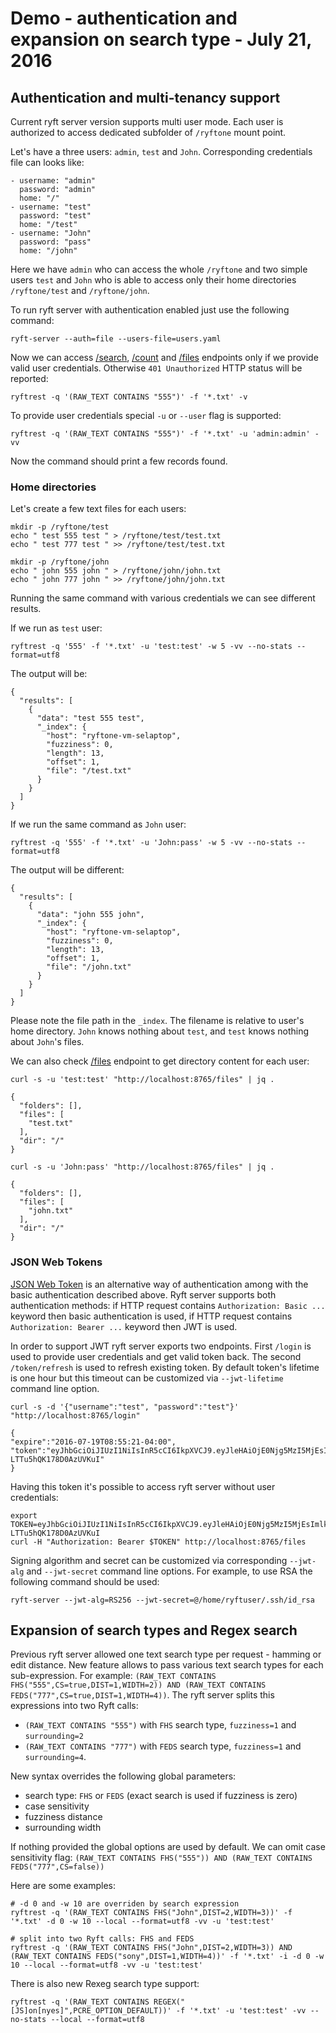 # Demo - authentication and expansion on search type - July 21, 2016

## Authentication and multi-tenancy support

Current ryft server version supports multi user mode. Each user is authorized
to access dedicated subfolder of `/ryftone` mount point.

Let's have a three users: `admin`, `test` and `John`.
Corresponding credentials file can looks like:

```{.yaml}
- username: "admin"
  password: "admin"
  home: "/"
- username: "test"
  password: "test"
  home: "/test"
- username: "John"
  password: "pass"
  home: "/john"
```

Here we have `admin` who can access the whole `/ryftone` and two simple users
`test` and `John` who is able to access only their home directories `/ryftone/test`
and `/ryftone/john`.

To run ryft server with authentication enabled just use the following command:

```{.sh}
ryft-server --auth=file --users-file=users.yaml
```

Now we can access [/search](./restapi.md#search), [/count](./restapi.md#count)
and [/files](./restapi.md#files) endpoints only if we provide valid user
credentials. Otherwise `401 Unauthorized` HTTP status will be reported:

```{.sh}
ryftrest -q '(RAW_TEXT CONTAINS "555")' -f '*.txt' -v
```

To provide user credentials special `-u` or `--user` flag  is supported:

```{.sh}
ryftrest -q '(RAW_TEXT CONTAINS "555")' -f '*.txt' -u 'admin:admin' -vv
```

Now the command should print a few records found.


### Home directories

Let's create a few text files for each users:

```{.sh}
mkdir -p /ryftone/test
echo " test 555 test " > /ryftone/test/test.txt
echo " test 777 test " >> /ryftone/test/test.txt

mkdir -p /ryftone/john
echo " john 555 john " > /ryftone/john/john.txt
echo " john 777 john " >> /ryftone/john/john.txt
```

Running the same command with various credentials we can see different results.

If we run as `test` user:

```{.sh}
ryftrest -q '555' -f '*.txt' -u 'test:test' -w 5 -vv --no-stats --format=utf8
```

The output will be:

```{.json}
{
  "results": [
    {
      "data": "test 555 test",
      "_index": {
        "host": "ryftone-vm-selaptop",
        "fuzziness": 0,
        "length": 13,
        "offset": 1,
        "file": "/test.txt"
      }
    }
  ]
}
```

If we run the same command as `John` user:

```{.sh}
ryftrest -q '555' -f '*.txt' -u 'John:pass' -w 5 -vv --no-stats --format=utf8
```

The output will be different:

```{.json}
{
  "results": [
    {
      "data": "john 555 john",
      "_index": {
        "host": "ryftone-vm-selaptop",
        "fuzziness": 0,
        "length": 13,
        "offset": 1,
        "file": "/john.txt"
      }
    }
  ]
}
```

Please note the file path in the `_index`. The filename is relative to user's home
directory. `John` knows nothing about `test`, and `test` knows nothing about `John`'s files.

We can also check [/files](./restapi.md#files) endpoint to get directory content for each user:

```{.sh}
curl -s -u 'test:test' "http://localhost:8765/files" | jq .
```
```{.json}
{
  "folders": [],
  "files": [
    "test.txt"
  ],
  "dir": "/"
}
```

```{.sh}
curl -s -u 'John:pass' "http://localhost:8765/files" | jq .
```
```{.json}
{
  "folders": [],
  "files": [
    "john.txt"
  ],
  "dir": "/"
}
```


### JSON Web Tokens

[JSON Web Token](https://jwt.io/) is an alternative way of authentication among
with the basic authentication described above. Ryft server supports both authentication
methods: if HTTP request contains `Authorization: Basic ...` keyword then
basic authentication is used, if  HTTP request contains `Authorization: Bearer ...`
keyword then JWT is used.

In order to support JWT ryft server exports two endpoints. First `/login` is used
to provide user credentials and get valid token back. The second `/token/refresh` is
used to refresh existing token. By default token's lifetime is one hour but this
timeout can be customized via `--jwt-lifetime` command line option.

```{.sh}
curl -s -d '{"username":"test", "password":"test"}' "http://localhost:8765/login"
```
```{.json}
{
"expire":"2016-07-19T08:55:21-04:00",
"token":"eyJhbGciOiJIUzI1NiIsInR5cCI6IkpXVCJ9.eyJleHAiOjE0Njg5MzI5MjEsImlkIjoidGVzdCIsIm9yaWdfaWF0IjoxNDY4OTI5MzIxfQ.4hp5JSxGEWrRKNW0SWi5O2-LTTu5hQK178D0AzUVKuI"
}
```

Having this token it's possible to access ryft server without user credentials:

```{.sh}
export TOKEN=eyJhbGciOiJIUzI1NiIsInR5cCI6IkpXVCJ9.eyJleHAiOjE0Njg5MzI5MjEsImlkIjoidGVzdCIsIm9yaWdfaWF0IjoxNDY4OTI5MzIxfQ.4hp5JSxGEWrRKNW0SWi5O2-LTTu5hQK178D0AzUVKuI
curl -H "Authorization: Bearer $TOKEN" http://localhost:8765/files
```

Signing algorithm and secret can be customized via corresponding `--jwt-alg` and
`--jwt-secret` command line options. For example, to use RSA the
following command should be used:

```{.sh}
ryft-server --jwt-alg=RS256 --jwt-secret=@/home/ryftuser/.ssh/id_rsa
```


## Expansion of search types and Regex search

Previous ryft server allowed one text search type per request - hamming or edit distance.
New feature allows to pass various text search types for each sub-expression.
For example: `(RAW_TEXT CONTAINS FHS("555",CS=true,DIST=1,WIDTH=2)) AND (RAW_TEXT CONTAINS FEDS("777",CS=true,DIST=1,WIDTH=4))`.
The ryft server splits this expressions into two Ryft calls:
- `(RAW_TEXT CONTAINS "555")` with `FHS` search type, `fuzziness=1` and `surrounding=2`
- `(RAW_TEXT CONTAINS "777")` with `FEDS` search type, `fuzziness=1` and `surrounding=4`.

New syntax overrides the following global parameters:
- search type: `FHS` or `FEDS` (exact search is used if fuzziness is zero)
- case sensitivity 
- fuzziness distance
- surrounding width

If nothing provided the global options are used by default. We can omit case sensitivity flag:
`(RAW_TEXT CONTAINS FHS("555")) AND (RAW_TEXT CONTAINS FEDS("777",CS=false))`

Here are some examples:

```{.sh}
# -d 0 and -w 10 are overriden by search expression
ryftrest -q '(RAW_TEXT CONTAINS FHS("John",DIST=2,WIDTH=3))' -f '*.txt' -d 0 -w 10 --local --format=utf8 -vv -u 'test:test'

# split into two Ryft calls: FHS and FEDS
ryftrest -q '(RAW_TEXT CONTAINS FHS("John",DIST=2,WIDTH=3)) AND (RAW_TEXT CONTAINS FEDS("sony",DIST=1,WIDTH=4))' -f '*.txt' -i -d 0 -w 10 --local --format=utf8 -vv -u 'test:test'
```

There is also new Rexeg search type support:

```{.sh}
ryftrest -q '(RAW_TEXT CONTAINS REGEX("[JS]on[nyes]",PCRE_OPTION_DEFAULT))' -f '*.txt' -u 'test:test' -vv --no-stats --local --format=utf8
```

